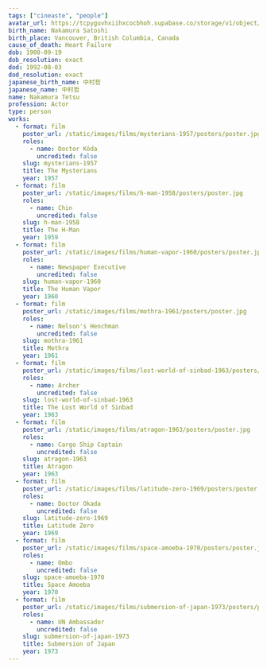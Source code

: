 ```yaml
---
tags: ["cineaste", "people"]
avatar_url: https://tcpyguvhxiihxcocbhoh.supabase.co/storage/v1/object/public/godzilla-cineaste-public/content/people/nakamura-tetsu/nakamura-tetsu.jpg
birth_name: Nakamura Satoshi
birth_place: Vancouver, British Columbia, Canada
cause_of_death: Heart Failure
dob: 1908-09-19
dob_resolution: exact
dod: 1992-08-03
dod_resolution: exact
japanese_birth_name: 中村哲
japanese_name: 中村哲
name: Nakamura Tetsu
profession: Actor
type: person
works:
  - format: film
    poster_url: /static/images/films/mysterians-1957/posters/poster.jpg
    roles:
      - name: Doctor Kôda
        uncredited: false
    slug: mysterians-1957
    title: The Mysterians
    year: 1957
  - format: film
    poster_url: /static/images/films/h-man-1958/posters/poster.jpg
    roles:
      - name: Chin
        uncredited: false
    slug: h-man-1958
    title: The H-Man
    year: 1959
  - format: film
    poster_url: /static/images/films/human-vapor-1960/posters/poster.jpg
    roles:
      - name: Newspaper Executive
        uncredited: false
    slug: human-vapor-1960
    title: The Human Vapor
    year: 1960
  - format: film
    poster_url: /static/images/films/mothra-1961/posters/poster.jpg
    roles:
      - name: Nelson's Henchman
        uncredited: false
    slug: mothra-1961
    title: Mothra
    year: 1961
  - format: film
    poster_url: /static/images/films/lost-world-of-sinbad-1963/posters/poster.jpg
    roles:
      - name: Archer
        uncredited: false
    slug: lost-world-of-sinbad-1963
    title: The Lost World of Sinbad
    year: 1963
  - format: film
    poster_url: /static/images/films/atragon-1963/posters/poster.jpg
    roles:
      - name: Cargo Ship Captain
        uncredited: false
    slug: atragon-1963
    title: Atragon
    year: 1963
  - format: film
    poster_url: /static/images/films/latitude-zero-1969/posters/poster.jpg
    roles:
      - name: Doctor Okada
        uncredited: false
    slug: latitude-zero-1969
    title: Latitude Zero
    year: 1969
  - format: film
    poster_url: /static/images/films/space-amoeba-1970/posters/poster.jpg
    roles:
      - name: Ombo
        uncredited: false
    slug: space-amoeba-1970
    title: Space Amoeba
    year: 1970
  - format: film
    poster_url: /static/images/films/submersion-of-japan-1973/posters/poster.jpg
    roles:
      - name: UN Ambassador
        uncredited: false
    slug: submersion-of-japan-1973
    title: Submersion of Japan
    year: 1973
---
```

